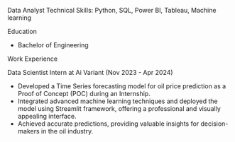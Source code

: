 
Data Analyst
Technical Skills: Python, SQL, Power BI, Tableau, Machine learning

Education
* Bachelor of Engineering

Work Experience

Data Scientist Intern at Ai Variant (Nov 2023 - Apr 2024)

* Developed a Time Series forecasting model for oil price prediction as a Proof of Concept (POC) during an Internship.
* Integrated advanced machine learning techniques and deployed the model using Streamlit framework, offering a professional and visually appealing interface.
* Achieved accurate predictions, providing valuable insights for decision-makers in the oil industry.



